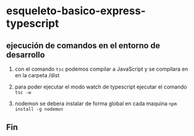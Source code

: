 # esqueleto-basico-express-typescript

## ejecución de comandos en el entorno de desarrollo 

1. con el comando ```tsc``` podemos compilar a JavaScript y se compilara en en la carpeta /dist

2. para poder ejecutar el modo watch de typescript ejecutar el comando ```tsc -w```

3. nodemon se debera instalar de forma global en cada maquina ```npm install -g nodemon```


## Fin